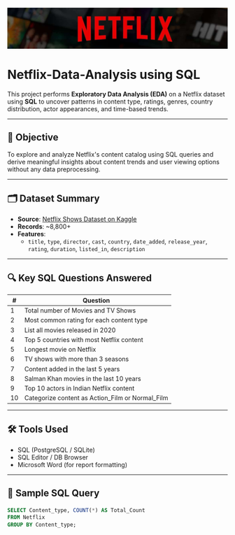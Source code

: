 ![Netflix_Image](netflix.jpg)

# Netflix-Data-Analysis using SQL

This project performs **Exploratory Data Analysis (EDA)** on a Netflix dataset using **SQL** to uncover patterns in content type, ratings, genres, country distribution, actor appearances, and time-based trends.

---

## 🎯 Objective

To explore and analyze Netflix's content catalog using SQL queries and derive meaningful insights about content trends and user viewing options without any data preprocessing.

---

## 🗂️ Dataset Summary

- **Source**: [Netflix Shows Dataset on Kaggle](https://www.kaggle.com/datasets/shivamb/netflix-shows)
- **Records**: ~8,800+
- **Features**:
  - `title`, `type`, `director`, `cast`, `country`, `date_added`, `release_year`, `rating`, `duration`, `listed_in`, `description`

---

## 🔍 Key SQL Questions Answered

| # | Question |
|--|----------|
| 1 | Total number of Movies and TV Shows |
| 2 | Most common rating for each content type |
| 3 | List all movies released in 2020 |
| 4 | Top 5 countries with most Netflix content |
| 5 | Longest movie on Netflix |
| 6 | TV shows with more than 3 seasons |
| 7 | Content added in the last 5 years |
| 8 | Salman Khan movies in the last 10 years |
| 9 | Top 10 actors in Indian Netflix content |
| 10 | Categorize content as Action_Film or Normal_Film |

---

## 🛠️ Tools Used

- SQL (PostgreSQL / SQLite)
- SQL Editor / DB Browser
- Microsoft Word (for report formatting)

---

## 📄 Sample SQL Query

```sql
SELECT Content_type, COUNT(*) AS Total_Count
FROM Netflix
GROUP BY Content_type;
